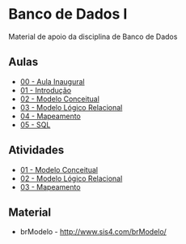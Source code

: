# Banco de Dados I

Material de apoio da disciplina de Banco de Dados

## Aulas

- <a href="aulas/00-Inaugural/00-Inaugural.pdf"> 00 - Aula Inaugural </a>
- <a href="aulas/01-Introducao/01-Introducao.pdf"> 01 - Introdução </a>
- <a href="aulas/02-ModeloConceitual/02-ModeloConceitual.pdf"> 02 - Modelo Conceitual</a>
- <a href="aulas/03-ModeloLogicoRelacional/03-ModeloLogicoRelacional.pdf"> 03 - Modelo Lógico Relacional</a>
- <a href="aulas/04-Mapeamento/04-Mapeamento.pdf"> 04 - Mapeamento </a>
- <a href="aulas/05-SQL/05-SQL.pdf"> 05 - SQL </a>

## Atividades

- <a href="atividades/lista01/lista01.pdf"> 01 - Modelo Conceitual </a>
- <a href="atividades/lista02/lista02.pdf"> 02 - Modelo Lógico Relacional </a>
- <a href="atividades/lista03/lista03.pdf"> 03 - Mapeamento </a>

## Material

- brModelo - http://www.sis4.com/brModelo/
